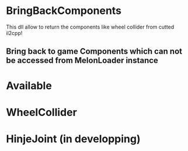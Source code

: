 # BringBackComponents
This dll allow to return the components like wheel collider from cutted il2cpp!
## Bring back to game Components which can not be accessed from MelonLoader instance
# Available
# WheelCollider
# HinjeJoint (in developping)
